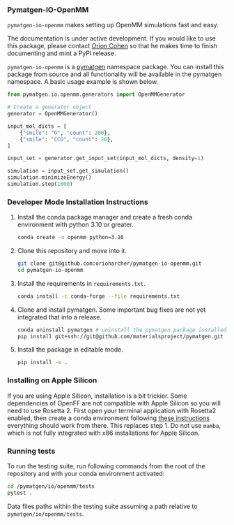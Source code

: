 ### Pymatgen-IO-OpenMM


`pymatgen-io-openmm` makes setting up OpenMM simulations fast and easy.

The documentation is under active development. If you would like to use this package,
please contact [Orion Cohen](https://orioncohen.com/) so that he makes
time to finish documenting and mint a PyPI release.

`pymatgen-io-openmm` is a [pymatgen](https://pymatgen.org/) namespace package.
You can install this package from source and all functionality
will be available in the pymatgen namespace. A basic usage
example is shown below.

```python
from pymatgen.io.openmm.generators import OpenMMGenerator

# Create a generator object
generator = OpenMMGenerator()

input_mol_dicts = [
    {"smile": "O", "count": 200},
    {"smile": "CCO", "count": 20},
]

input_set = generator.get_input_set(input_mol_dicts, density=1)

simulation = input_set.get_simulation()
simulation.minimizeEnergy()
simulation.step(1000)
```

### Developer Mode Installation Instructions

1. Install the conda package manager and create a fresh conda environment
with python 3.10 or greater.

    ```bash
    conda create -n openmm python=3.10
    ```

2. Clone this repository and move into it.

    ```bash
    git clone git@github.com:orionarcher/pymatgen-io-openmm.git
    cd pymatgen-io-openmm
    ```

3. Install the requirements in `requirements.txt`.

    ```bash
    conda install -c conda-forge --file requirements.txt
    ```

4. Clone and install pymatgen. Some important bug fixes are not yet integrated that into a release.

    ```bash
    conda uninstall pymatgen # uninstall the pymatgen package installed in step 3
    pip install git+ssh://git@github.com/materialsproject/pymatgen.git
    ```

5. Install the package in editable mode.

    ```bash
    pip install -e .
    ```

### Installing on Apple Silicon

If you are using Apple Silicon, installation is a bit trickier. Some dependencies of OpenFF
are not compatible with Apple Silicon so you will need to use Rosetta 2. First open your 
terminal application with Rosetta2 enabled, then create a conda environment following 
[these instructions](https://docs.openforcefield.org/projects/toolkit/en/stable/installation.html)
everything should work from there. This replaces step 1. Do not use `mamba`, which is not 
fully integrated with x86 installations for Apple Silicon.

### Running tests

To run the testing suite, run following commands from the root of the repository and with your
conda environment activated:

```bash
cd /pymatgen/io/openmm/tests
pytest .
```

Data files paths within the testing suite assuming a path relative to `pymatgen/io/openmm/tests`.
